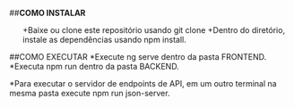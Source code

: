 ##**COMO INSTALAR** 

<ul>
+Baixe ou clone este repositório usando git clone 
+Dentro do diretório, instale as dependências usando npm install.
</ul>


##COMO EXECUTAR 
*Execute ng serve dentro da pasta FRONTEND.  
*Executa npm run dentro da pasta BACKEND.

*Para executar o servidor de endpoints de API, em um outro terminal na mesma pasta execute npm run json-server. 
